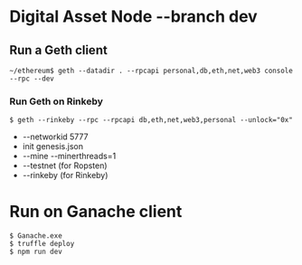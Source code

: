 # Digital Asset Node --branch dev

## Run a Geth client
```
~/ethereum$ geth --datadir . --rpcapi personal,db,eth,net,web3 console --rpc --dev
```

### Run Geth on Rinkeby
```
$ geth --rinkeby --rpc --rpcapi db,eth,net,web3,personal --unlock="0x"
```

* --networkid 5777
* init genesis.json
* --mine --minerthreads=1
* --testnet (for Ropsten)
* --rinkeby (for Rinkeby)

# Run on Ganache client
```
$ Ganache.exe
$ truffle deploy
$ npm run dev
```